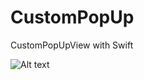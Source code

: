 # CustomPopUp
CustomPopUpView with Swift

![Alt text](/Users/tmob/Desktop/Resim1.png "Screnn Shot")
